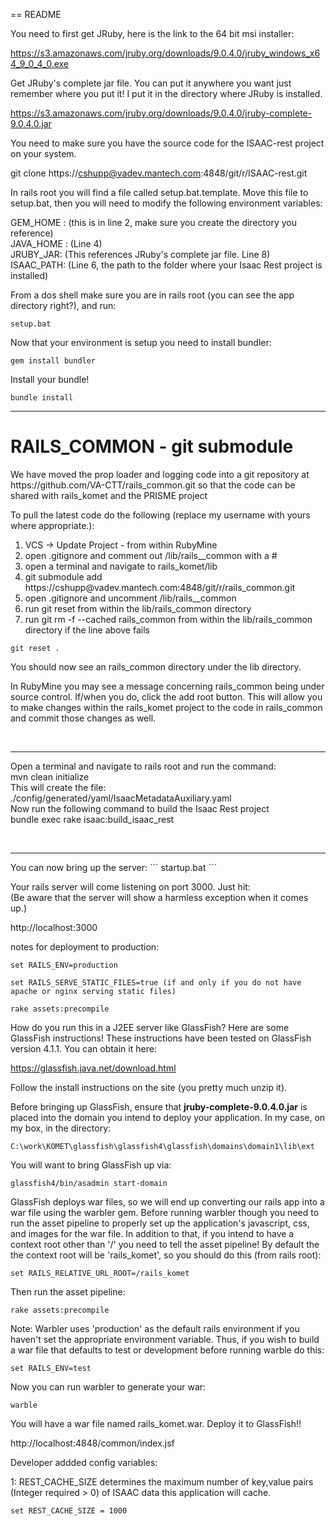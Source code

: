 == README

You need to first get JRuby, here is the link to the 64 bit msi installer:

https://s3.amazonaws.com/jruby.org/downloads/9.0.4.0/jruby_windows_x64_9_0_4_0.exe

Get JRuby's complete jar file.  You can put it anywhere you want just remember where you put it!
I put it in the directory where JRuby is installed.

https://s3.amazonaws.com/jruby.org/downloads/9.0.4.0/jruby-complete-9.0.4.0.jar

You need to make sure you have the source code for the ISAAC-rest project on your system.

git clone https://cshupp@vadev.mantech.com:4848/git/r/ISAAC-rest.git

In rails root you will find a file called setup.bat.template.
Move this file to setup.bat, then you will need to modify the following environment variables:

GEM_HOME : (this is in line 2, make sure you create the directory you reference)<br>
JAVA_HOME : (Line 4)<br>
JRUBY_JAR: (This references JRuby's complete jar file.  Line 8)<br>
ISAAC_PATH: (Line 6, the path to the folder where your Isaac Rest project is installed)

From a dos shell make sure you are in rails root (you can see the app directory right?), and run:
```
setup.bat
```

Now that your environment is setup you need to install bundler:
```
gem install bundler
```

Install your bundle!
```
bundle install
```

<hr>
<h1>RAILS_COMMON - git submodule</h1>
We have moved the prop loader and logging code into a git repository at https://github.com/VA-CTT/rails_common.git so that the code can
be shared with rails_komet and the PRISME project

To pull the latest code do the following (replace my username with yours where appropriate.):
<ol>
<li>VCS -> Update Project - from within RubyMine</li>
<li>open .gitignore and comment out /lib/rails__common with a #</li>
<li>open a terminal and navigate to rails_komet/lib</li>
<li>git submodule add https://cshupp@vadev.mantech.com:4848/git/r/rails_common.git
<li>open .gitignore and uncomment /lib/rails__common</li>
<li>run git reset from within the lib/rails_common directory</li>
<li>run git  rm -f --cached rails_common from within the lib/rails_common directory if the line above fails</li>
</ol>

```
git reset .
```

You should now see an rails_common directory under the lib directory.

In RubyMine you may see a message concerning rails_common being under source control. If/when you do, click the add root button. This will allow you to make changes within the rails_komet project to the code in rails_common and commit those changes as well.

<br>
<hr>

Open a terminal and navigate to rails root and run the command:<br>
mvn clean initialize<br>
This will create the file:<br>
./config/generated/yaml/IsaacMetadataAuxiliary.yaml<br>
Now run the following command to build the Isaac Rest project<br>
bundle exec rake isaac:build_isaac_rest

<br>
<hr>
You can now bring up the server:
```
startup.bat
```

Your rails server will come listening on port 3000.  Just hit:<BR>
(Be aware that the server will show a harmless exception when it comes up.)

http://localhost:3000

notes for deployment to production:

```
set RAILS_ENV=production
```

```
set RAILS_SERVE_STATIC_FILES=true (if and only if you do not have apache or nginx serving static files)
```

```
rake assets:precompile
```


How do you run this in a J2EE server like GlassFish?  Here are some GlassFish instructions!  These instructions have been tested on GlassFish version 4.1.1.  You can obtain it here:

https://glassfish.java.net/download.html

Follow the install instructions on the site (you pretty much unzip it).

Before bringing up GlassFish, ensure that <b>jruby-complete-9.0.4.0.jar</b> is placed into the domain you intend to deploy your application.  In my case, on my box, in the directory:
```
C:\work\KOMET\glassfish\glassfish4\glassfish\domains\domain1\lib\ext
```

You will want to bring GlassFish up via:
```
glassfish4/bin/asadmin start-domain
```

GlassFish deploys war files, so we will end up converting our rails app into a war file using the warbler gem.  Before running warbler though you need to run the asset pipeline to properly set up the application's javascript, css, and images for the war file.  In addition to that, if you intend to have a context root other than '/' you need to tell the asset pipeline!  By default the  the context root will be 'rails_komet', so you should do this (from rails root):

```
set RAILS_RELATIVE_URL_ROOT=/rails_komet
```

Then run the asset pipeline:
```
rake assets:precompile
```

Note:  Warbler uses 'production' as the default rails environment if you haven't set the appropriate environment variable.  Thus, if you wish to build a war file that defaults to test or development before running warble do this:
```
set RAILS_ENV=test
```


Now you can run warbler to generate your war:

```
warble
```


You will have a war file named rails_komet.war.  Deploy it to GlassFish!!

http://localhost:4848/common/index.jsf


Developer addded config variables:

1: REST_CACHE_SIZE determines the maximum number of key,value pairs (Integer required  > 0) of ISAAC data this application will cache.
```
set REST_CACHE_SIZE = 1000
```